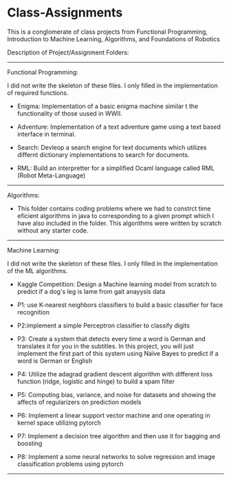 # Class-Assignments
This is a conglomerate of class projects from Functional Programming, Introduction to Machine Learning, Algorithms, and Foundations of Robotics


Description of Project/Assignment Folders:

_________________________________________________


Functional Programming: 

 I did not write the skeleton of these files.  I only filled in the implementation of required functions. 
  
*  Enigma: Implementation of a basic enigma machine similar t the functionality of those uused in WWII. 
  
*  Adventure: Implementation of a text adventure game using a text based interface in terminal.
  
*  Search:  Devleop a search engine for text documents which utilizes differnt dictionary implementations to search for documents.  
  
*  RML: Build an interpretter for a simplified Ocaml language called RML (Robot Meta-Language)
  
____________________________________________________

Algorithms:

* This folder contains coding problems where we had to constrct time eficient algorithms in java to corresponding to a given prompt which I have also included in the folder.  This algorithms were written by scratch without any starter code. 

___________________________________________________

Machine Learning:  

 I did not write the skeleton of these files.  I only filled in the implementation of the ML algorithms. 

* Kaggle Competition: Design a Machine learning model from scratch to predict if a dog's leg is lame from gait anayysis data

*  P1: use K-nearest neighbors classifiers to build a basic classifier for face recognition
  
*  P2:implement a simple Perceptron classifier to classify digits
  
*  P3: Create a system that detects every time a word is German and translates it for you in the subtitles. In this project, you will just implement the first part of this system using Naïve Bayes to predict if a word is German or English
  
*  P4: Utilize the adagrad gradient descent algorithm with different loss function (ridge, logistic and hinge) to build a spam filter
  
*  P5: Computing bias, variance, and noise for datasets and showing the affects of regularizers on prediction models
  
*  P6: Implement a linear support vector machine and one operating in kernel space utilizing pytorch
  
*  P7: Implement a decision tree algorithm and then use it for bagging and boosting
  
*  P8: Implement a some neural networks to solve regression and image classification problems using pytorch
___________________________________________________
 
 
